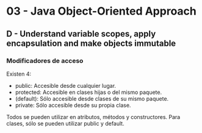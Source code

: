 # 03 - Java Object-Oriented Approach
## D - Understand variable scopes, apply encapsulation and make objects immutable

### Modificadores de acceso
Existen 4:
* public: Accesible desde cualquier lugar.
* protected: Accesible en clases hijas o del mismo paquete.
* (default): Sólo accesible desde clases de su mismo paquete.
* private: Sólo accesible desde su propia clase.

Todos se pueden utilizar en atributos, métodos y constructores. Para clases, sólo se pueden utilizar public y default.
